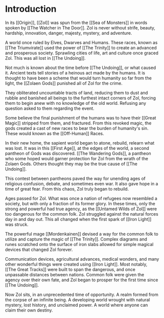 # Introduction
In its [[Origin]], [[Zol]] was spun from the [[Sea of Monsters]] in words spoken by [[The Watcher in The Door]]. Zol is never without strife, beauty, hardship, innovation, danger, majesty, mystery, and adventure.

A world once ruled by Elves, Dwarves and Humans. These races, known as [[The Triumvirate]] used the power of [[The Trinity]] to create an advanced and prosperous society. Sprawling cities of life, art and culture once graced Zol. This was all lost in [[The Undoing]].

Not much is known about the time before [[The Undoing]], or what caused it. Ancient texts tell stories of a heinous act made by the humans. It is thought to have been a scheme that would turn humanity so far from the light, the [[Zolaen Gods]] punished all of Zol for the crime. 

They obliterated uncountable tracts of land, reducing them to dust and rubble and banished all beings to the furthest intact corners of Zol, forcing them to begin anew with no knowledge of the old world. Refusing any question asked to them regarding the event.

Some believe the final punishment of the humans was to have their [[Great Magic]] stripped from them, and fractured. From this revoked magic, the gods created a cast of new races to bear the burden of humanity's sin. These would known as the [[Off-Human]] Races.

In their new home, the sapient world began to atone, rebuild, relearn what was lost. It was in this [[First Age]], at the edges of the world, a second pantheon of Gods was discovered. [[The Wandering Gods]], a pantheon who some hoped would garner protection for Zol from the wrath of the Zolaen Gods. Others thought they may be the true cause of [[The Undoing]].

This contest between pantheons paved the way for unending ages of religious confusion, debate, and sometimes even war.  It also gave hope in a time of great fear. From this chaos, Zol truly began to rebuild.

Ages passed for Zol. What was once a nation of refugees now resembled a society, but with only a fraction of its former glory. In these times, only the strong and powerful had true agency, as the [[Untamed Wilds of Zol]] were too dangerous for the common folk. Zol struggled against the natural forces day in and day out. This all changed when the first spark of [[Iron Light]] was struck.

The powerful mage [[Mordenkainen]] devised a way for the common folk to utilize and capture the magic of [[The Trinity]]. Complex diagrams and runes scratched onto the surface of iron slabs allowed for simple magical devices that changed Zol forever.

Communication devices, agricultural advances, medical wonders, and many other wonderful things were created using [[Iron Light]]. Most notably, [[The Great Tracks]] were built to span the dangerous, and once unpassable distances between nations. Common folk were given the agency over their own fate, and Zol began to prosper for the first time since [[The Undoing]].

Now Zol sits, in an unprecedented time of opportunity. A realm formed from the corpse of an infinite being. A developing world wrought with natural mystery, lost history, and unclaimed power. A world where anyone can claim their own destiny.

